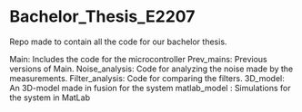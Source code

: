 # Bachelor_Thesis_E2207
Repo made to contain all the code for our bachelor thesis.

Main: Includes the code for the microcontroller
Prev_mains: Previous versions of Main.
Noise_analysis: Code for analyzing the noise made by the measurements.
Filter_analysis: Code for comparing the filters.
3D_model: An 3D-model made in fusion for the system
matlab_model : Simulations for the system in MatLab

